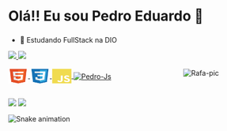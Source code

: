 # Olá!! Eu sou Pedro Eduardo 👋 
###
- 🌱 Estudando FullStack na DIO
<div align = "centro" >
  <a href="https://github.com/rafaballerini">
  <img height="180em" src="https://github-readme-stats.vercel.app/api?username=PedroEduard&show_icons=true&theme=dracula&include_all_commits=true&count_private=true"/>
  <img height="180em" src="https://github-readme-stats.vercel.app/api/top-langs/?username=PedroEduard&layout=compact&langs_count=7&theme=dracula"/>
</div>
<div style="display: inline_block"><br>
  <img align="center" alt="Rafa-HTML" height="30" width="40" src="https://raw.githubusercontent.com/devicons/devicon/master/icons/html5/html5-original.svg">
  <img align="center" alt="Rafa-CSS" height="30" width="40" src="https://raw.githubusercontent.com/devicons/devicon/master/icons/css3/css3-original.svg">
  <img align="center" alt="Rafa-Js" height="30" width="40" src="https://raw.githubusercontent.com/devicons/devicon/master/icons/javascript/javascript-plain.svg">
<img align="center" alt="Pedro-Js" height="30" width="40" src="https://cdn.jsdelivr.net/gh/devicons/devicon/icons/java/java-original.svg" />

  <img align="right" alt="Rafa-pic" height="250" width="150"  src="https://user-images.githubusercontent.com/77693375/153690632-bd4e8a95-075b-46dc-b914-bf0f477fd9cb.png">
  
</div>
  
  ##
 
<div> 
  
  <a href = "mailto:contatorapedro2003edu@gmail.com"><img src="https://img.shields.io/badge/-Gmail-%23333?style=for-the-badge&logo=gmail&logoColor=white" target="_blank"></a>
  <a href="https://www.linkedin.com/in/pedro-eduardo-3309021b2/" target="_blank"><img src="https://img.shields.io/badge/-LinkedIn-%230077B5?style=for-the-badge&logo=linkedin&logoColor=white" target="_blank"></a> 
 
  ![Snake animation](https://github.com/PedroEduard/PedroEduard/blob/output/github-contribution-grid-snake.svg)
 
</div>
